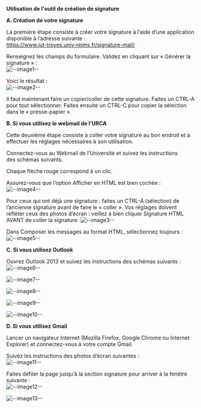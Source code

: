 **Utilisation de l'outil de création de signature**

**A. Création de votre signature**

La première étape consiste à créer votre signature à l’aide d’une application disponible à l’adresse suivante :  
https://www.iut-troyes.univ-reims.fr/signature-mail/

Renseignez les champs du formulaire. Validez en cliquant sur « Générer la signature » :  
![--image1--](https://raw.githubusercontent.com/brahimmachkouri/signature-mail/main/images/new_image1.png)

Voici le résultat :  
![--image2--](https://raw.githubusercontent.com/brahimmachkouri/signature-mail/main/images/new_image2.jpg)  

Il faut maintenant faire un copier/coller de cette signature. Faites un CTRL-A pour tout sélectionner. Faites ensuite un CTRL-C pour copier la sélection dans le « presse-papier ».

**B. Si vous utilisez le webmail de l’URCA**

Cette deuxième étape consiste à coller votre signature au bon endroit et à effectuer les réglages nécessaires à son utilisation.

Connectez-vous au Webmail de l’Université et suivez les instructions des schémas suivants.

Chaque flèche rouge correspond à un clic.


Assurez-vous que l’option Afficher en HTML est bien cochée :
![--image4--](https://raw.githubusercontent.com/brahimmachkouri/signature-mail/main/images/new_roundcube2.png)  

Pour ceux qui ont déjà une signature : faites un CTRL-A (sélection) de l’ancienne signature avant de faire le « coller ».
Vos réglages doivent refléter ceux des photos d’écran : veillez à bien cliquer Signature HTML AVANT de coller la signature. 
![--image3--](https://raw.githubusercontent.com/brahimmachkouri/signature-mail/main/images/new_roundcube1.png)  

 Dans Composer les messages au format HTML, sélectionnez toujours :
![--image5--](https://raw.githubusercontent.com/brahimmachkouri/signature-mail/main/images/new_roundcube3.png)  
 
**C. Si vous utilisez Outlook**

Ouvrez Outlook 2013 et suivez les instructions des schémas suivants :  
![--image6--](https://raw.githubusercontent.com/brahimmachkouri/signature-mail/main/images/new_outlook1.jpg)  

![--image7--](https://raw.githubusercontent.com/brahimmachkouri/signature-mail/main/images/new_outlook2.jpg)  

![--image8--](https://raw.githubusercontent.com/brahimmachkouri/signature-mail/main/images/new_outlook3.jpg)  

![--image9--](https://raw.githubusercontent.com/brahimmachkouri/signature-mail/main/images/new_outlook4.jpg)  

![--image10--](https://raw.githubusercontent.com/brahimmachkouri/signature-mail/main/images/new_outlook5.jpg)  

**D. Si vous utilisez Gmail**

Lancer un navigateur Internet (Mozilla Firefox, Google Chrome ou Internet Explorer) et connectez-vous à votre compte Gmail.

Suivez les instructions des photos d’écran suivantes :  
![--image11--](https://raw.githubusercontent.com/brahimmachkouri/signature-mail/main/images/new_gmail1.jpg)  

Faites défiler la page jusqu’à la section signature pour arriver à la fenêtre suivante :  
![--image12--](https://raw.githubusercontent.com/brahimmachkouri/signature-mail/main/images/new_gmail2.jpg)  

![--image13--](https://raw.githubusercontent.com/brahimmachkouri/signature-mail/main/images/new_gmail3.jpg)  


  


